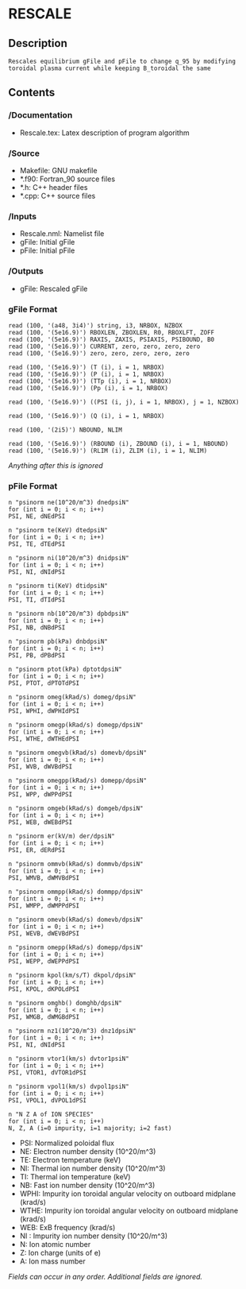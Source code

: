 # RESCALE

## Description
    Rescales equilibrium gFile and pFile to change q_95 by modifying
    toroidal plasma current while keeping B_toroidal the same

## Contents	

### /Documentation
- Rescale.tex: Latex description of program algorithm

### /Source 
- Makefile: GNU makefile 
- *.f90: Fortran_90 source files
- *.h: C++ header files
- *.cpp: C++ source files
 
### /Inputs
- Rescale.nml: Namelist file
- gFile: Initial gFile
- pFile: Initial pFile
	
### /Outputs
- gFile: Rescaled gFile
 	
### gFile Format

    read (100, '(a48, 3i4)') string, i3, NRBOX, NZBOX
    read (100, '(5e16.9)') RBOXLEN, ZBOXLEN, R0, RBOXLFT, ZOFF
    read (100, '(5e16.9)') RAXIS, ZAXIS, PSIAXIS, PSIBOUND, B0
    read (100, '(5e16.9)') CURRENT, zero, zero, zero, zero
    read (100, '(5e16.9)') zero, zero, zero, zero, zero
 
    read (100, '(5e16.9)') (T (i), i = 1, NRBOX)
    read (100, '(5e16.9)') (P (i), i = 1, NRBOX)
    read (100, '(5e16.9)') (TTp (i), i = 1, NRBOX)
    read (100, '(5e16.9)') (Pp (i), i = 1, NRBOX)
  
    read (100, '(5e16.9)') ((PSI (i, j), i = 1, NRBOX), j = 1, NZBOX)

    read (100, '(5e16.9)') (Q (i), i = 1, NRBOX)

    read (100, '(2i5)') NBOUND, NLIM

    read (100, '(5e16.9)') (RBOUND (i), ZBOUND (i), i = 1, NBOUND)
    read (100, '(5e16.9)') (RLIM (i), ZLIM (i), i = 1, NLIM)
  
  *Anything after this is ignored*
  
### pFile Format

	n "psinorm ne(10^20/m^3) dnedpsiN"
	for (int i = 0; i < n; i++)
	PSI, NE, dNEdPSI
	
	n "psinorm te(KeV) dtedpsiN"
	for (int i = 0; i < n; i++)
	PSI, TE, dTEdPSI
	
	n "psinorm ni(10^20/m^3) dnidpsiN"
	for (int i = 0; i < n; i++)
	PSI, NI, dNIdPSI
	
	n "psinorm ti(KeV) dtidpsiN"
	for (int i = 0; i < n; i++)
	PSI, TI, dTIdPSI
	
	n "psinorm nb(10^20/m^3) dpbdpsiN"
	for (int i = 0; i < n; i++)
	PSI, NB, dNBdPSI

	n "psinorm pb(kPa) dnbdpsiN"
	for (int i = 0; i < n; i++)
	PSI, PB, dPBdPSI

	n "psinorm ptot(kPa) dptotdpsiN"
	for (int i = 0; i < n; i++)
	PSI, PTOT, dPTOTdPSI
	
	n "psinorm omeg(kRad/s) domeg/dpsiN"
	for (int i = 0; i < n; i++)
	PSI, WPHI, dWPHIdPSI

	n "psinorm omegp(kRad/s) domegp/dpsiN"
	for (int i = 0; i < n; i++)
	PSI, WTHE, dWTHEdPSI

	n "psinorm omegvb(kRad/s) domevb/dpsiN"
	for (int i = 0; i < n; i++)
	PSI, WVB, dWVBdPSI

	n "psinorm omegpp(kRad/s) domepp/dpsiN"
	for (int i = 0; i < n; i++)
	PSI, WPP, dWPPdPSI
	
	n "psinorm omgeb(kRad/s) domgeb/dpsiN"
	for (int i = 0; i < n; i++)
	PSI, WEB, dWEBdPSI

	n "psinorm er(kV/m) der/dpsiN"
	for (int i = 0; i < n; i++)
	PSI, ER, dERdPSI

	n "psinorm ommvb(kRad/s) dommvb/dpsiN"
	for (int i = 0; i < n; i++)
	PSI, WMVB, dWMVBdPSI

	n "psinorm ommpp(kRad/s) dommpp/dpsiN"
	for (int i = 0; i < n; i++)
	PSI, WMPP, dWMPPdPSI

	n "psinorm omevb(kRad/s) domevb/dpsiN"
	for (int i = 0; i < n; i++)
	PSI, WEVB, dWEVBdPSI

	n "psinorm omepp(kRad/s) domepp/dpsiN"
	for (int i = 0; i < n; i++)
	PSI, WEPP, dWEPPdPSI

	n "psinorm kpol(km/s/T) dkpol/dpsiN"
	for (int i = 0; i < n; i++)
	PSI, KPOL, dKPOLdPSI

	n "psinorm omghb() domghb/dpsiN"
	for (int i = 0; i < n; i++)
	PSI, WMGB, dWMGBdPSI
	
	n "psinorm nz1(10^20/m^3) dnz1dpsiN"
	for (int i = 0; i < n; i++)
	PSI, NI, dNIdPSI

	n "psinorm vtor1(km/s) dvtor1psiN"
	for (int i = 0; i < n; i++)
	PSI, VTOR1, dVTOR1dPSI

	n "psinorm vpol1(km/s) dvpol1psiN"
	for (int i = 0; i < n; i++)
	PSI, VPOL1, dVPOL1dPSI
	
	n "N Z A of ION SPECIES"
	for (int i = 0; i < n; i++)
	N, Z, A (i=0 impurity, i=1 majority; i=2 fast)

 - PSI:   Normalized poloidal flux
 - NE:    Electron number density (10^20/m^3)
 - TE:    Electron temperature (keV)
 - NI:    Thermal ion number density (10^20/m^3)
 - TI:    Thermal ion temperature (keV)
 - NB:    Fast ion number density (10^20/m^3)
 - WPHI:  Impurity ion toroidal angular velocity on outboard midplane (krad/s)
 - WTHE:  Impurity ion toroidal angular velocity on outboard midplane (krad/s)	
 - WEB:   ExB frequency (krad/s)
 - NI :   Impurity ion number density (10^20/m^3)
 - N:     Ion atomic number
 - Z:     Ion charge (units of e)
 - A:     Ion mass number

 *Fields can occur in any order. Additional fields are ignored.*